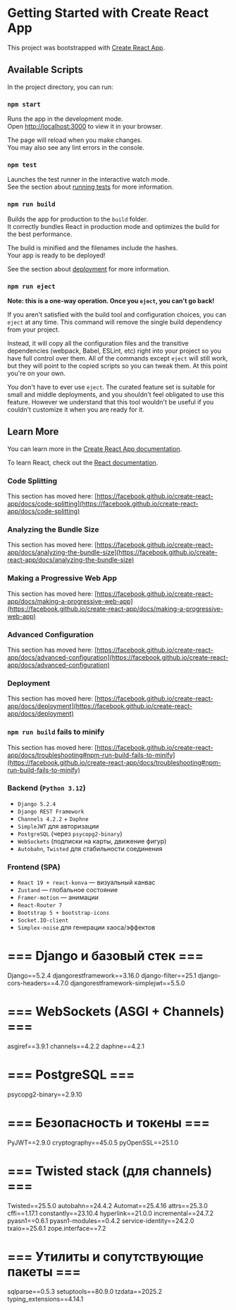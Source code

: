 # Getting Started with Create React App

This project was bootstrapped with [Create React App](https://github.com/facebook/create-react-app).

## Available Scripts

In the project directory, you can run:

### `npm start`

Runs the app in the development mode.\
Open [http://localhost:3000](http://localhost:3000) to view it in your browser.

The page will reload when you make changes.\
You may also see any lint errors in the console.

### `npm test`

Launches the test runner in the interactive watch mode.\
See the section about [running tests](https://facebook.github.io/create-react-app/docs/running-tests) for more information.

### `npm run build`

Builds the app for production to the `build` folder.\
It correctly bundles React in production mode and optimizes the build for the best performance.

The build is minified and the filenames include the hashes.\
Your app is ready to be deployed!

See the section about [deployment](https://facebook.github.io/create-react-app/docs/deployment) for more information.

### `npm run eject`

**Note: this is a one-way operation. Once you `eject`, you can't go back!**

If you aren't satisfied with the build tool and configuration choices, you can `eject` at any time. This command will remove the single build dependency from your project.

Instead, it will copy all the configuration files and the transitive dependencies (webpack, Babel, ESLint, etc) right into your project so you have full control over them. All of the commands except `eject` will still work, but they will point to the copied scripts so you can tweak them. At this point you're on your own.

You don't have to ever use `eject`. The curated feature set is suitable for small and middle deployments, and you shouldn't feel obligated to use this feature. However we understand that this tool wouldn't be useful if you couldn't customize it when you are ready for it.

## Learn More

You can learn more in the [Create React App documentation](https://facebook.github.io/create-react-app/docs/getting-started).

To learn React, check out the [React documentation](https://reactjs.org/).

### Code Splitting

This section has moved here: [https://facebook.github.io/create-react-app/docs/code-splitting](https://facebook.github.io/create-react-app/docs/code-splitting)

### Analyzing the Bundle Size

This section has moved here: [https://facebook.github.io/create-react-app/docs/analyzing-the-bundle-size](https://facebook.github.io/create-react-app/docs/analyzing-the-bundle-size)

### Making a Progressive Web App

This section has moved here: [https://facebook.github.io/create-react-app/docs/making-a-progressive-web-app](https://facebook.github.io/create-react-app/docs/making-a-progressive-web-app)

### Advanced Configuration

This section has moved here: [https://facebook.github.io/create-react-app/docs/advanced-configuration](https://facebook.github.io/create-react-app/docs/advanced-configuration)

### Deployment

This section has moved here: [https://facebook.github.io/create-react-app/docs/deployment](https://facebook.github.io/create-react-app/docs/deployment)

### `npm run build` fails to minify

This section has moved here: [https://facebook.github.io/create-react-app/docs/troubleshooting#npm-run-build-fails-to-minify](https://facebook.github.io/create-react-app/docs/troubleshooting#npm-run-build-fails-to-minify)


### Backend (`Python 3.12`)
- `Django 5.2.4`
- `Django REST Framework`
- `Channels 4.2.2` + `Daphne`
- `SimpleJWT` для авторизации
- `PostgreSQL` (через `psycopg2-binary`)
- `WebSockets` (подписки на карты, движение фигур)
- `Autobahn`, `Twisted` для стабильности соединения

### Frontend (SPA)
- `React 19 + react-konva` — визуальный канвас
- `Zustand` — глобальное состояние
- `Framer-motion` — анимации
- `React-Router 7`
- `Bootstrap 5 + bootstrap-icons`
- `Socket.IO-client`
- `Simplex-noise` для генерации хаоса/эффектов



# === Django и базовый стек ===
Django==5.2.4
djangorestframework==3.16.0
django-filter==25.1
django-cors-headers==4.7.0
djangorestframework-simplejwt==5.5.0

# === WebSockets (ASGI + Channels) ===
asgiref==3.9.1
channels==4.2.2
daphne==4.2.1

# === PostgreSQL ===
psycopg2-binary==2.9.10

# === Безопасность и токены ===
PyJWT==2.9.0
cryptography==45.0.5
pyOpenSSL==25.1.0

# === Twisted stack (для channels) ===
Twisted==25.5.0
autobahn==24.4.2
Automat==25.4.16
attrs==25.3.0
cffi==1.17.1
constantly==23.10.4
hyperlink==21.0.0
incremental==24.7.2
pyasn1==0.6.1
pyasn1-modules==0.4.2
service-identity==24.2.0
txaio==25.6.1
zope.interface==7.2

# === Утилиты и сопутствующие пакеты ===
sqlparse==0.5.3
setuptools==80.9.0
tzdata==2025.2
typing_extensions==4.14.1
